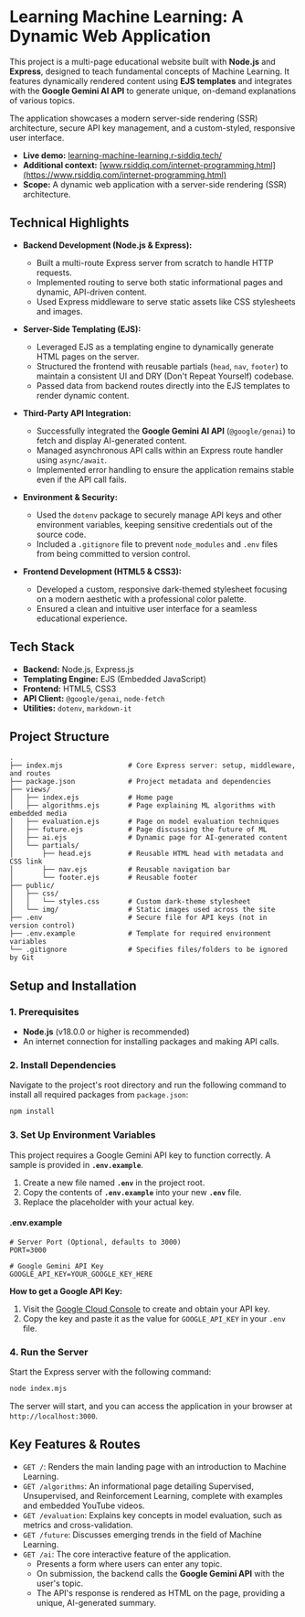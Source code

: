 # Learning Machine Learning: A Dynamic Web Application

This project is a multi-page educational website built with **Node.js** and **Express**, designed to teach fundamental concepts of Machine Learning. It features dynamically rendered content using **EJS templates** and integrates with the **Google Gemini AI API** to generate unique, on-demand explanations of various topics.

The application showcases a modern server-side rendering (SSR) architecture, secure API key management, and a custom-styled, responsive user interface.

  - **Live demo:** [learning-machine-learning.r-siddiq.tech/](https://learning-machine-learning.r-siddiq.tech/)
  - **Additional context:** [www.rsiddiq.com/internet-programming.html](https://www.rsiddiq.com/internet-programming.html)
  - **Scope:** A dynamic web application with a server-side rendering (SSR) architecture.

## Technical Highlights

  * **Backend Development (Node.js & Express):**

      * Built a multi-route Express server from scratch to handle HTTP requests.
      * Implemented routing to serve both static informational pages and dynamic, API-driven content.
      * Used Express middleware to serve static assets like CSS stylesheets and images.

  * **Server-Side Templating (EJS):**

      * Leveraged EJS as a templating engine to dynamically generate HTML pages on the server.
      * Structured the frontend with reusable partials (`head`, `nav`, `footer`) to maintain a consistent UI and DRY (Don't Repeat Yourself) codebase.
      * Passed data from backend routes directly into the EJS templates to render dynamic content.

  * **Third-Party API Integration:**

      * Successfully integrated the **Google Gemini AI API** (`@google/genai`) to fetch and display AI-generated content.
      * Managed asynchronous API calls within an Express route handler using `async/await`.
      * Implemented error handling to ensure the application remains stable even if the API call fails.

  * **Environment & Security:**

      * Used the `dotenv` package to securely manage API keys and other environment variables, keeping sensitive credentials out of the source code.
      * Included a `.gitignore` file to prevent `node_modules` and `.env` files from being committed to version control.

  * **Frontend Development (HTML5 & CSS3):**

      * Developed a custom, responsive dark-themed stylesheet focusing on a modern aesthetic with a professional color palette.
      * Ensured a clean and intuitive user interface for a seamless educational experience.

## Tech Stack

  * **Backend:** Node.js, Express.js
  * **Templating Engine:** EJS (Embedded JavaScript)
  * **Frontend:** HTML5, CSS3
  * **API Client:** `@google/genai`, `node-fetch`
  * **Utilities:** `dotenv`, `markdown-it`

## Project Structure

```
.
├── index.mjs                # Core Express server: setup, middleware, and routes
├── package.json             # Project metadata and dependencies
├── views/
│   ├── index.ejs            # Home page
│   ├── algorithms.ejs       # Page explaining ML algorithms with embedded media
│   ├── evaluation.ejs       # Page on model evaluation techniques
│   ├── future.ejs           # Page discussing the future of ML
│   ├── ai.ejs               # Dynamic page for AI-generated content
│   └── partials/
│       ├── head.ejs         # Reusable HTML head with metadata and CSS link
│       ├── nav.ejs          # Reusable navigation bar
│       └── footer.ejs       # Reusable footer
├── public/
│   ├── css/
│   │   └── styles.css       # Custom dark-theme stylesheet
│   └── img/                 # Static images used across the site
├── .env                     # Secure file for API keys (not in version control)
├── .env.example             # Template for required environment variables
└── .gitignore               # Specifies files/folders to be ignored by Git
```

## Setup and Installation

### 1\. Prerequisites

  * **Node.js** (v18.0.0 or higher is recommended)
  * An internet connection for installing packages and making API calls.

### 2\. Install Dependencies

Navigate to the project's root directory and run the following command to install all required packages from `package.json`:

```bash
npm install
```

### 3\. Set Up Environment Variables

This project requires a Google Gemini API key to function correctly. A sample is provided in **`.env.example`**.

1.  Create a new file named **`.env`** in the project root.
2.  Copy the contents of **`.env.example`** into your new **`.env`** file.
3.  Replace the placeholder with your actual key.

#### .env.example

```
# Server Port (Optional, defaults to 3000)
PORT=3000

# Google Gemini API Key
GOOGLE_API_KEY=YOUR_GOOGLE_KEY_HERE
```

**How to get a Google API Key:**

1.  Visit the [Google Cloud Console](https://console.cloud.google.com/) to create and obtain your API key.
2.  Copy the key and paste it as the value for `GOOGLE_API_KEY` in your `.env` file.

### 4\. Run the Server

Start the Express server with the following command:

```bash
node index.mjs
```

The server will start, and you can access the application in your browser at `http://localhost:3000`.

## Key Features & Routes

  * `GET /`: Renders the main landing page with an introduction to Machine Learning.
  * `GET /algorithms`: An informational page detailing Supervised, Unsupervised, and Reinforcement Learning, complete with examples and embedded YouTube videos.
  * `GET /evaluation`: Explains key concepts in model evaluation, such as metrics and cross-validation.
  * `GET /future`: Discusses emerging trends in the field of Machine Learning.
  * `GET /ai`: The core interactive feature of the application.
      * Presents a form where users can enter any topic.
      * On submission, the backend calls the **Google Gemini API** with the user's topic.
      * The API's response is rendered as HTML on the page, providing a unique, AI-generated summary.